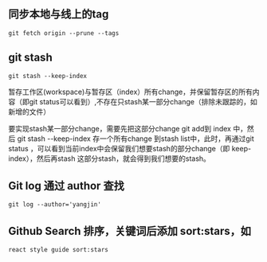 ## 同步本地与线上的tag

```shell
git fetch origin --prune --tags
```

## git stash

```
git stash --keep-index 
```

暂存工作区(workspace)与暂存区（index）所有change，并保留暂存区的所有内容（即git status可以看到）,不存在只stash某一部分change（排除未跟踪的，如新增的文件）

要实现stash某一部分change，需要先把这部分change git add到 index 中，然后 git stash --keep-index  存一个所有change 到stash list中，此时，再通过git status ，可以看到当前index中会保留我们想要stash的部分change（即 keep-index），然后再stash 这部分stash，就会得到我们想要的stash。

## Git log 通过 author 查找

```shell
git log --author='yangjin'
```

## Github Search 排序，关键词后添加  sort:stars，如

```
react style guide sort:stars
```
